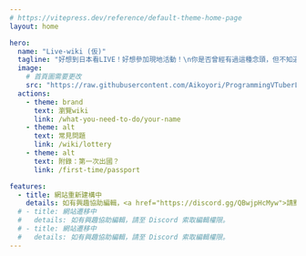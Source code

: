 ```yaml
---
# https://vitepress.dev/reference/default-theme-home-page
layout: home

hero:
  name: "Live-wiki (仮)"
  tagline: "好想到日本看LIVE！好想參加現地活動！\n你是否曾經有過這種念頭，但不知道該從何準備呢？在這裡我們彙整了所有抽選需要做的準備、抽選流程、付款方式、取票流程及其他需要注意的事項，希望能幫助你順利抽到並參加現地活動。"
  image:
    # 首頁圖需要更改
    src: "https://raw.githubusercontent.com/Aikoyori/ProgrammingVTuberLogos/main/VSCode/VSCode-Thick.png"
  actions:
    - theme: brand
      text: 瀏覽wiki
      link: /what-you-need-to-do/your-name
    - theme: alt
      text: 常見問題
      link: /wiki/lottery
    - theme: alt
      text: 附錄：第一次出國？
      link: /first-time/passport

features:
  - title: 網站重新建構中
    details: 如有興趣協助編輯，<a href="https://discord.gg/QBwjpHcMyw">請點我至 Discord</a> 索取編輯權限。
  # - title: 網站遷移中
  #   details: 如有興趣協助編輯，請至 Discord 索取編輯權限。
  # - title: 網站遷移中
  #   details: 如有興趣協助編輯，請至 Discord 索取編輯權限。
---
```


<style>
.tagline {
  font-size: 18px !important;
}
</style>

